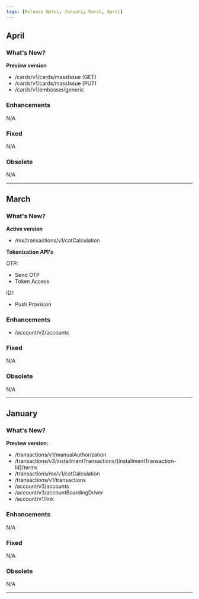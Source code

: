 ```yaml
---
tags: [Release Notes, January, March, April]
---
```


## April

### What's New?
**Preview version**
- /cards/v1/cards/massIssue (GET)
- /cards/v1/cards/massIssue (PUT)
- /cards/v1/embosser/generic

### Enhancements

N/A

### Fixed

N/A

### Obsolete

N/A

---

## March

### What's New?
**Active version**
- /mx/transactions/v1/catCalculation

**Tokenization API's**

OTP:
- Send OTP
- Token Access

IDI:
- Push Provision

### Enhancements

- /account/v2/accounts

### Fixed

N/A

### Obsolete

N/A

---

## January 

### What's New?

**Preview version:**
- /transactions/v1/manualAuthorization
- /transactions/v3/installmentTransactions/{installmentTransaction-Id}/terms
- /transactions/mx/v1/catCalculation
- /transactions/v1/transactions
- /account/v3/accounts
- /account/v3/accountBoardingDriver
- /account/v1/link

### Enhancements

N/A

### Fixed

N/A

### Obsolete

N/A

---
